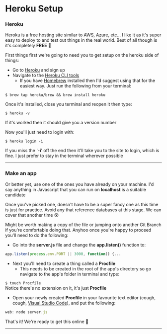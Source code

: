 # Heroku Setup

### Heroku

Heroku is a free hosting site similar to AWS, Azure, etc... I like it as it's super easy to deploy to and test out things in the real world. Best of all though is it's completely **FREE** 👻  

First things first we're going to need you to get setup on the heroku side of things:  
* Go to [Heroku](https://signup.heroku.com/‎) and sign up
* Navigate to the [Heroku CLI tools](https://devcenter.heroku.com/articles/heroku-cli)
  - If you have [Homebrew](https://brew.sh/) installed then I'd suggest using that for the easiest way. Just run the following from your terminal:

`$ brew tap heroku/brew && brew install heroku`

Once it's installed, close you terminal and reopen it then type:

`$ heroku -v`

If it's worked then it should give you a version number  

Now you'll just need to login with:

`$ heroku login -i`

If you miss the '**-i**' off the end then it'll take you to the site to login, which is fine. I just prefer to stay in the terminal wherever possible

***
### Make an app

Or better yet, use one of the ones you have already on your machine. I'd say anything in Javascript that you can run on **localhost** is a suitable candidate

Once you've picked one, doesn't have to be a super fancy one as this time is just for practice. Avoid any that reference databases at this stage. We can cover that another time 😵

Might be worth making a copy of the file or jumping onto another Git Branch if you're comfortable doing that. Anyhoo once you're happy to proceed you'll need to do the following:  
* Go into the **server.js** file and change the **app.listen()** function to:

```javascript
app.listen(process.env.PORT || 3000, function() {...
```
* Next you'll need to create a thing called a **Procfile**
  - This needs to be created in the root of the app's directory so go navigate to the app's folder in terminal and type:

`$ touch Procfile`  
Notice there's no extension on it, it's just **Procfile**

* Open your newly created **Procfile** in your favourite text editor (cough, cough, [Visual Studio Code](https://code.visualstudio.com/download)), and put the following:

```javascript
web: node server.js
```

That's it! We're ready to get this online 🤩

***
### 
